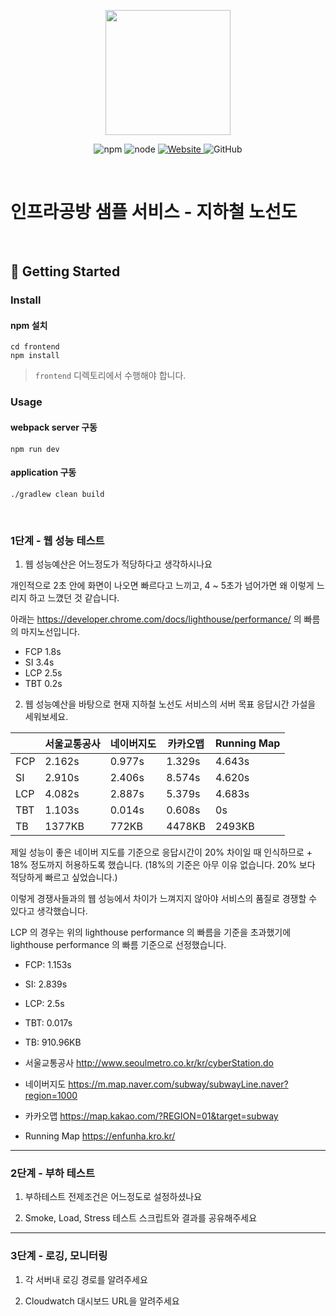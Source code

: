<p align="center">
    <img width="200px;" src="https://raw.githubusercontent.com/woowacourse/atdd-subway-admin-frontend/master/images/main_logo.png"/>
</p>
<p align="center">
  <img alt="npm" src="https://img.shields.io/badge/npm-%3E%3D%205.5.0-blue">
  <img alt="node" src="https://img.shields.io/badge/node-%3E%3D%209.3.0-blue">
  <a href="https://edu.nextstep.camp/c/R89PYi5H" alt="nextstep atdd">
    <img alt="Website" src="https://img.shields.io/website?url=https%3A%2F%2Fedu.nextstep.camp%2Fc%2FR89PYi5H">
  </a>
  <img alt="GitHub" src="https://img.shields.io/github/license/next-step/atdd-subway-service">
</p>

<br>

# 인프라공방 샘플 서비스 - 지하철 노선도

<br>

## 🚀 Getting Started

### Install
#### npm 설치
```
cd frontend
npm install
```
> `frontend` 디렉토리에서 수행해야 합니다.

### Usage
#### webpack server 구동
```
npm run dev
```
#### application 구동
```
./gradlew clean build
```
<br>


### 1단계 - 웹 성능 테스트
1. 웹 성능예산은 어느정도가 적당하다고 생각하시나요 

개인적으로 2초 안에 화면이 나오면 빠르다고 느끼고, 4 ~ 5초가 넘어가면 왜 이렇게 느리지 하고 느꼈던 것 같습니다.

아래는 https://developer.chrome.com/docs/lighthouse/performance/ 의 빠름의 마지노선입니다.
- FCP 1.8s
- SI 3.4s
- LCP 2.5s
- TBT 0.2s 

2. 웹 성능예산을 바탕으로 현재 지하철 노선도 서비스의 서버 목표 응답시간 가설을 세워보세요.

|        | 서울교통공사 | 네이버지도 | 카카오맵 | Running Map |
|--------|----------|----------|----------|--------|
| FCP    | 2.162s   | 0.977s   | 1.329s   | 4.643s |
| SI     | 2.910s   | 2.406s   | 8.574s   | 4.620s |
| LCP    | 4.082s   | 2.887s   | 5.379s   | 4.683s |
| TBT    | 1.103s   | 0.014s   | 0.608s   | 0s     |
| TB     | 1377KB   | 772KB    | 4478KB   | 2493KB |

제일 성능이 좋은 네이버 지도를 기준으로 응답시간이 20% 차이일 때 인식하므로 + 18% 정도까지 허용하도록 했습니다. (18%의 기준은 아무 이유 없습니다. 20% 보다 적당하게 빠르고 싶었습니다.)

이렇게 경쟁사들과의 웹 성능에서 차이가 느껴지지 않아야 서비스의 품질로 경쟁할 수 있다고 생각했습니다.

LCP 의 경우는 위의 lighthouse performance 의 빠름을 기준을 초과했기에 lighthouse performance 의 빠름 기준으로 선정했습니다. 

- FCP: 1.153s
- SI: 2.839s
- LCP: 2.5s
- TBT: 0.017s
- TB: 910.96KB


- 서울교통공사 http://www.seoulmetro.co.kr/kr/cyberStation.do
- 네이버지도 https://m.map.naver.com/subway/subwayLine.naver?region=1000
- 카카오맵 https://map.kakao.com/?REGION=01&target=subway
- Running Map https://enfunha.kro.kr/

---

### 2단계 - 부하 테스트 
1. 부하테스트 전제조건은 어느정도로 설정하셨나요

2. Smoke, Load, Stress 테스트 스크립트와 결과를 공유해주세요

---

### 3단계 - 로깅, 모니터링
1. 각 서버내 로깅 경로를 알려주세요

2. Cloudwatch 대시보드 URL을 알려주세요

